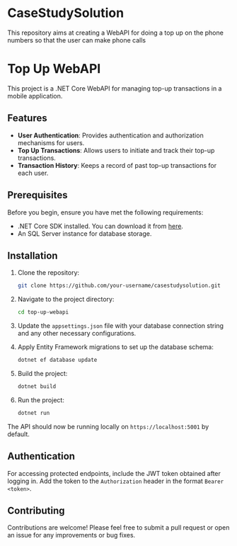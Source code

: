 # CaseStudySolution
This repository aims at creating a WebAPI for doing a top up on the phone numbers so that the user can make phone calls

# Top Up WebAPI

This project is a .NET Core WebAPI for managing top-up transactions in a mobile application.

## Features

- **User Authentication**: Provides authentication and authorization mechanisms for users.
- **Top Up Transactions**: Allows users to initiate and track their top-up transactions.
- **Transaction History**: Keeps a record of past top-up transactions for each user.

## Prerequisites

Before you begin, ensure you have met the following requirements:
- .NET Core SDK installed. You can download it from [here](https://dotnet.microsoft.com/download).
- An SQL Server instance for database storage.
  
## Installation

1. Clone the repository:
    ```bash
    git clone https://github.com/your-username/casestudysolution.git
    ```

2. Navigate to the project directory:
    ```bash
    cd top-up-webapi
    ```

3. Update the `appsettings.json` file with your database connection string and any other necessary configurations.

4. Apply Entity Framework migrations to set up the database schema:
    ```bash
    dotnet ef database update
    ```

5. Build the project:
    ```bash
    dotnet build
    ```

6. Run the project:
    ```bash
    dotnet run
    ```

The API should now be running locally on `https://localhost:5001` by default.


## Authentication

For accessing protected endpoints, include the JWT token obtained after logging in. Add the token to the `Authorization` header in the format `Bearer <token>`.

## Contributing

Contributions are welcome! Please feel free to submit a pull request or open an issue for any improvements or bug fixes.
